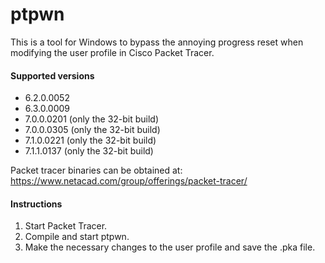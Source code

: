 # ptpwn

This is a tool for Windows to bypass the annoying progress reset when modifying the user profile in Cisco Packet Tracer.

#### Supported versions

* 6.2.0.0052
* 6.3.0.0009
* 7.0.0.0201 (only the 32-bit build)
* 7.0.0.0305 (only the 32-bit build)
* 7.1.0.0221 (only the 32-bit build)
* 7.1.1.0137 (only the 32-bit build)

Packet tracer binaries can be obtained at: https://www.netacad.com/group/offerings/packet-tracer/

#### Instructions

1. Start Packet Tracer.
2. Compile and start ptpwn.
3. Make the necessary changes to the user profile and save the .pka file.
